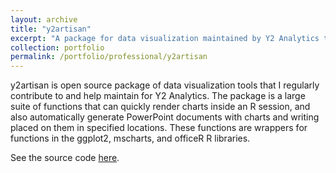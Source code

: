 ```yaml
---
layout: archive
title: "y2artisan"
excerpt: "A package for data visualization maintained by Y2 Analytics that I contribute to"
collection: portfolio
permalink: /portfolio/professional/y2artisan
---
```


y2artisan is open source package of data visualization tools that I regularly contribute to and help maintain for Y2 Analytics. The package is a large suite of functions that can quickly render charts inside an R session, and also automatically generate PowerPoint documents with charts and writing placed on them in specified locations. These functions are wrappers for functions in the ggplot2, mscharts, and officeR R libraries.

See the source code [here](https://github.com/y2analytics/y2artisan).
